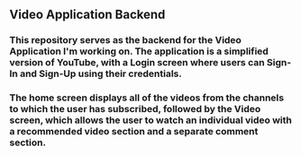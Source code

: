 ## Video Application Backend

### This repository serves as the backend for the Video Application I'm working on. The application is a simplified version of YouTube, with a Login screen where users can Sign-In and Sign-Up using their credentials.

### The home screen displays all of the videos from the channels to which the user has subscribed, followed by the Video screen, which allows the user to watch an individual video with a recommended video section and a separate comment section.
